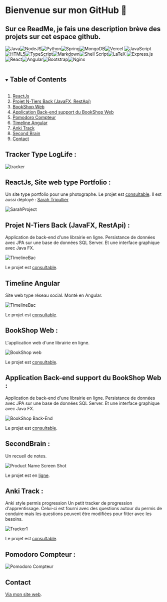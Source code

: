 # Bienvenue sur mon GitHub 👋

<!--
**Charlene19/Charlene19** is a ✨ _special_ ✨ repository because its `README.md` (this file) appears on your GitHub profile.

Here are some ideas to get you started:

- 🔭 I’m currently working on ...
- 🌱 I’m currently learning ...
- 👯 I’m looking to collaborate on ...
- 🤔 I’m looking for help with ...
- 💬 Ask me about ...
- 📫 How to reach me: ...
- 😄 Pronouns: ...
- ⚡ Fun fact: ...
-->

## Sur ce ReadMe, je fais une description brève des projets sur cet espace github. 

<img alt="Java" src="https://img.shields.io/badge/java-%23ED8B00.svg?&style=for-the-badge&logo=java&logoColor=white"/><img alt="NodeJS" src="https://img.shields.io/badge/node.js%20-%2343853D.svg?&style=for-the-badge&logo=node.js&logoColor=white"/><img alt="Python" src="https://img.shields.io/badge/python%20-%2314354C.svg?&style=for-the-badge&logo=python&logoColor=white"/><img alt="Spring" src="https://img.shields.io/badge/spring%20-%236DB33F.svg?&style=for-the-badge&logo=spring&logoColor=white"/><img alt="MongoDB" src ="https://img.shields.io/badge/MongoDB-%234ea94b.svg?&style=for-the-badge&logo=mongodb&logoColor=white"/><img alt="Vercel" src="https://img.shields.io/badge/vercel%20-%23000000.svg?&style=for-the-badge&logo=vercel&logoColor=white"/>
<img alt="JavaScript" src="https://img.shields.io/badge/javascript%20-%23323330.svg?&style=for-the-badge&logo=javascript&logoColor=%23F7DF1E"/><img alt="HTML5" src="https://img.shields.io/badge/html5%20-%23E34F26.svg?&style=for-the-badge&logo=html5&logoColor=white"/><img alt="TypeScript" src="https://img.shields.io/badge/typescript%20-%23007ACC.svg?&style=for-the-badge&logo=typescript&logoColor=white"/><img alt="Markdown" src="https://img.shields.io/badge/markdown-%23000000.svg?&style=for-the-badge&logo=markdown&logoColor=white"/><img alt="Shell Script" src="https://img.shields.io/badge/shell_script%20-%23121011.svg?&style=for-the-badge&logo=gnu-bash&logoColor=white"/><img alt="LaTeX" src="https://img.shields.io/badge/latex%20-%23008080.svg?&style=for-the-badge&logo=latex&logoColor=white"/>
<img alt="Express.js" src="https://img.shields.io/badge/express.js%20-%23404d59.svg?&style=for-the-badge"/><img alt="React" src="https://img.shields.io/badge/react%20-%2320232a.svg?&style=for-the-badge&logo=react&logoColor=%2361DAFB"/><img alt="Angular" src="https://img.shields.io/badge/angular%20-%23DD0031.svg?&style=for-the-badge&logo=angular&logoColor=white"/><img alt="Bootstrap" src="https://img.shields.io/badge/bootstrap%20-%23563D7C.svg?&style=for-the-badge&logo=bootstrap&logoColor=white"/><img alt="Nginx" src="https://img.shields.io/badge/nginx%20-%23009639.svg?&style=for-the-badge&logo=nginx&logoColor=white"/>


<details open="open">
  <summary><h2 style="display: inline-block">Table of Contents</h2></summary>
  <ol>
 <li> <a href="#ReactJs, Site web type Portfolio">ReactJs</a> </li>
 <li><a href="#Projet N-Tiers Back (JavaFX, RestApi)">Projet N-Tiers Back (JavaFX, RestApi)</a></li> 
    <li> <a href="#BookShop Web">BookShop Web</a></li>
    <li><a href="#Application Back-end support du BookShop Web">Application Back-end support du BookShop Web</a></li>
    <li><a href="#Pomodoro Compteur">Pomodoro Compteur</a></li>
    <li><a href="#Timeline Angular">Timeline Angular</a></li>
    <li><a href="#Anki Track">Anki Track</a></li>
    <li><a href="#SecondBrain">Second Brain</a></li>
    <li><a href="#contact">Contact</a></li>
  </ol>
</details>

## Tracker Type LogLife :

![tracker](PortFolio/trackerGif.gif)

## ReactJs, Site web type Portfolio : 

Un site type portfolio pour une photographe. Le projet est [consultable](https://github.com/Charlene19/sarahProject/edit/master/README.md). Il est aussi déployé : [Sarah Trioullier](https://www.sarahtrioullier.com)

![SarahProject](PortFolio/respInit.png)

## Projet N-Tiers Back (JavaFX, RestApi) : 

Application de back-end d'une librairie en ligne. Persistance de données avec JPA sur une base de données SQL Server. Et une interface graphique avec Java FX.

![TImelineBac](PortFolio/accueilBack.png)

Le projet est [consultable](https://github.com/Charlene19/BookShop). 

## Timeline Angular

Site web type réseau social. Monté en Angular. 

![TImelineBac](PortFolio/timeline.png)

Le projet est [consultable](https://github.com/cda2006-314/timeline/tree/master). 

## BookShop Web : 

L'application web d'une librairie en ligne.

![BookShop web](PortFolio/Animated%20GIF-downsized_large.gif)

Le projet est [consultable](https://github.com/Charlene19/BookShopWeb). 

## Application Back-end support du BookShop Web : 

Application de back-end d'une librairie en ligne. Persistance de données avec JPA sur une base de données SQL Server. Et une interface graphique avec Java FX.

![BookShop Back-End](PortFolio/bACKbs.gif)

Le projet est [consultable](https://github.com/Charlene19/BookShop). 
## SecondBrain : 

Un recueil de notes.

![Product Name Screen Shot](https://github.com/Charlene19/secondBrain/blob/master/static/img/Zettl1.png)

Le projet est en [ligne](https://charlene19.github.io/secondBrain/). 

## Anki Track : 

Anki style permis progression
Un petit tracker de progression d'apprentissage. Celui-ci est fourni avec des questions autour du permis de conduire mais les questions peuvent être modifiées pour fitter avec les besoins.

![Tracker1](https://github.com/Charlene19/ankiTrack/blob/exec/track2.png)

Le projet est [consultable](https://github.com/Charlene19/BookShop). 

## Pomodoro Compteur : 

![Pomodoro Compteur](PortFolio/Animated%20GIF-downsized.gif)

## Contact

[Via mon site web](https://charlene19.github.io/). 

